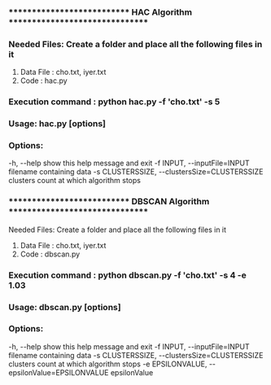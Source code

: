 
### ************************** HAC Algorithm ******************************

### Needed Files: Create a folder and place all the following files in it
1) Data File : cho.txt, iyer.txt
2) Code : hac.py

### Execution command : python hac.py -f 'cho.txt' -s 5

### Usage: hac.py [options]

### Options:
-h, --help            show this help message and exit
-f INPUT, --inputFile=INPUT
filename containing data
-s CLUSTERSSIZE, --clustersSize=CLUSTERSSIZE
clusters count at which algorithm stops


### ************************** DBSCAN Algorithm ******************************

Needed Files: Create a folder and place all the following files in it
1) Data File : cho.txt, iyer.txt
2) Code : dbscan.py

### Execution command : python dbscan.py -f 'cho.txt' -s 4 -e 1.03

### Usage: dbscan.py [options]

### Options:
-h, --help            show this help message and exit
-f INPUT, --inputFile=INPUT
                                    filename containing data
-s CLUSTERSSIZE, --clustersSize=CLUSTERSSIZE
                                                        clusters count at which algorithm stops
-e EPSILONVALUE, --epsilonValue=EPSILONVALUE
                                                            epsilonValue

